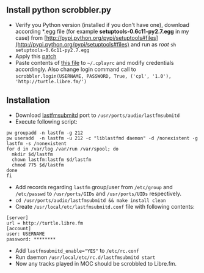 ## Install python scrobbler.py

- Verify you Python version (installed if you don't have one), download according *.egg file (for example **setuptools-0.6c11-py2.7.egg** in my case) from [http://pypi.python.org/pypi/setuptools#files](http://pypi.python.org/pypi/setuptools#files) and run as *root* `sh setuptools-0.6c11-py2.7.egg`
- Apply this [patch](http://sourceforge.net/tracker/?func=detail&aid=2789702&group_id=207796&atid=1003125)
- Paste contents of [this file](https://github.com/SebastianZaha/cplay_scrobbler/blob/master/cplay_scrobbler.py) to `~/.cplayrc` and modify credentials accordingly. Also change login command call to `scrobbler.login(USERNAME, PASSWORD, True, ('cpl', '1.0'), 'http://turtle.libre.fm/')`



## Installation

- Download [lastfmsubmitd](http://hg.dereckson.be/freebsd-ports/src/505be8423e97/audio/lastfmsubmitd?at=default) port to `/usr/ports/audio/lastfmsubmitd`
- Execute following script:
```
pw groupadd -n lastfm -g 212
pw useradd  -n lastfm -u 212 -c "liblastfmd daemon" -d /nonexistent -g lastfm -s /nonexistent
for d in /var/log /var/run /var/spool; do
  mkdir $d/lastfm
  chown lastfm:lastfm $d/lastfm
  chmod 775 $d/lastfm
done
fi
```
- Add records regarding `lastfm` group/user from `/etc/group` and `/etc/passwd` to `/usr/ports/GIDs` and `/usr/ports/UIDs` respectively.
- `cd /usr/ports/audio/lastfmsubmitd && make install clean`
- Create `/usr/local/etc/lastfmsubmitd.conf` file with following contents:
```
[server]
url = http://turtle.libre.fm
[account]
user: USERNAME
password: ********
```

- Add `lastfmsubmitd_enable="YES"` to `/etc/rc.conf`
- Run daemon `/usr/local/etc/rc.d/lastfmsubmitd start`
- Now any tracks played in MOC should be scrobbled to Libre.fm.